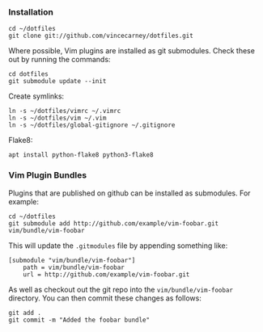 ### Installation

    cd ~/dotfiles
    git clone git://github.com/vincecarney/dotfiles.git

Where possible, Vim plugins are installed as git submodules. Check these out by
running the commands:

    cd dotfiles
    git submodule update --init

Create symlinks:

    ln -s ~/dotfiles/vimrc ~/.vimrc
    ln -s ~/dotfiles/vim ~/.vim
    ln -s ~/dotfiles/global-gitignore ~/.gitignore

Flake8:

    apt install python-flake8 python3-flake8

### Vim Plugin Bundles

Plugins that are published on github can be installed as submodules. For
example:

    cd ~/dotfiles
    git submodule add http://github.com/example/vim-foobar.git vim/bundle/vim-foobar

This will update the `.gitmodules` file by appending something like:

    [submodule "vim/bundle/vim-foobar"]
        path = vim/bundle/vim-foobar
        url = http://github.com/example/vim-foobar.git
    
As well as checkout out the git repo into the
`vim/bundle/vim-foobar` directory. You can then commit these changes
as follows:

    git add .
    git commit -m "Added the foobar bundle"
